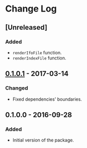# Change Log

## [Unreleased]
### Added
- `renderIfoFile` function.
- `renderIndexFile` function.

## [0.1.0.1] - 2017-03-14
### Changed
- Fixed dependencies' boundaries.

## 0.1.0.0   - 2016-09-28
### Added
- Initial version of the package.


[HEAD]:    ../../compare/v0.1.0.1...HEAD
[0.1.0.1]: ../../compare/v0.1.0.0...v0.1.0.1
